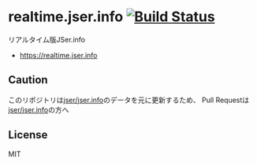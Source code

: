 # realtime.jser.info [![Build Status](https://travis-ci.org/jser/realtime.jser.info.svg?branch=gh-pages)](https://travis-ci.org/jser/realtime.jser.info)

リアルタイム版JSer.info

- https://realtime.jser.info

## Caution

このリポジトリは[jser/jser.info](https://github.com/jser/jser.info "jser/jser.info")のデータを元に更新するため、
Pull Requestは[jser/jser.info](https://github.com/jser/jser.info "jser/jser.info")の方へ

## License

MIT
